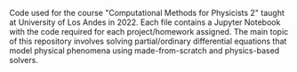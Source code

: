Code used for the course "Computational Methods for Physicists 2" taught at University of Los Andes in 2022. Each file contains a Jupyter Notebook with the code required for each project/homework assigned. The main topic of this repository involves solving partial/ordinary differential equations that model physical phenomena using made-from-scratch and physics-based solvers.
